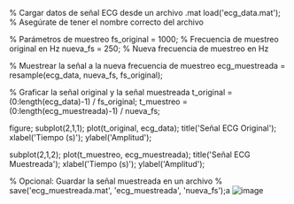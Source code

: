 % Cargar datos de señal ECG desde un archivo .mat
load('ecg_data.mat');  % Asegúrate de tener el nombre correcto del archivo

% Parámetros de muestreo
fs_original = 1000;  % Frecuencia de muestreo original en Hz
nueva_fs = 250;  % Nueva frecuencia de muestreo en Hz

% Muestrear la señal a la nueva frecuencia de muestreo
ecg_muestreada = resample(ecg_data, nueva_fs, fs_original);

% Graficar la señal original y la señal muestreada
t_original = (0:length(ecg_data)-1) / fs_original;
t_muestreo = (0:length(ecg_muestreada)-1) / nueva_fs;

figure;
subplot(2,1,1);
plot(t_original, ecg_data);
title('Señal ECG Original');
xlabel('Tiempo (s)');
ylabel('Amplitud');

subplot(2,1,2);
plot(t_muestreo, ecg_muestreada);
title('Señal ECG Muestreada');
xlabel('Tiempo (s)');
ylabel('Amplitud');

% Opcional: Guardar la señal muestreada en un archivo
% save('ecg_muestreada.mat', 'ecg_muestreada', 'nueva_fs');a
![image](https://github.com/frank1996a/ECG-SIGNALS-SAMPLES/assets/119448736/e20b772c-db04-4177-a386-3e1ee1f7fd50)
